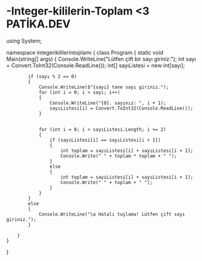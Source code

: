 # -Integer-kililerin-Toplam <3 PATİKA.DEV

using System;

namespace integerikililerintoplamı
{
    class Program
    {
        static void Main(string[] args)
        {
            Console.WriteLine("Lütfen çift bir sayı giriniz:");
            int sayı = Convert.ToInt32(Console.ReadLine());
            int[] sayıListesi = new int[sayı];

            if (sayı % 2 == 0)
            {
                Console.WriteLine($"{sayı} tane sayı giriniz.");
                for (int i = 0; i < sayı; i++)
                {
                    Console.WriteLine("{0}. sayınız: ", i + 1);
                    sayıListesi[i] = Convert.ToInt32(Console.ReadLine());
                }


                for (int i = 0; i < sayıListesi.Length; i += 2)
                {
                    if (sayıListesi[i] == sayıListesi[i + 1])
                    {
                        int toplam = sayıListesi[i] + sayıListesi[i + 1];
                        Console.Write(" " + toplam * toplam + " ");
                    }
                    else
                    {
                        int toplam = sayıListesi[i] + sayıListesi[i + 1];
                        Console.Write(" " + toplam + " ");
                    }
                }
            }
            else
            {
                Console.WriteLine("\a Hatalı tuşlama! Lütfen çift sayı giriniz.");
            }

        }
    }
}
